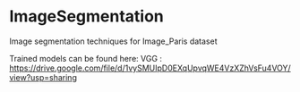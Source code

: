 # ImageSegmentation
Image segmentation techniques for Image_Paris dataset

Trained models can be found here:
VGG : https://drive.google.com/file/d/1vySMUIpD0EXqUpvqWE4VzXZhVsFu4VOY/view?usp=sharing 
